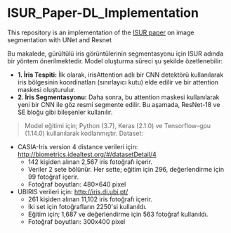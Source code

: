 # ISUR_Paper-DL_Implementation
This repository is an implementation of the [ISUR paper](https://ieeexplore.ieee.org/document/9721475) on image segmentation with UNet and Resnet

Bu makalede, gürültülü iris görüntülerinin segmentasyonu için ISUR adında bir yöntem önerilmektedir.
Model oluşturma süreci şu şekilde özetlenebilir:
-   **1. İris Tespiti:** İlk olarak, irisAttention adlı bir CNN detektörü kullanılarak iris bölgesinin koordinatları (sınırlayıcı kutu) elde edilir ve bir attention maskesi oluşturulur.
-   **2. İris Segmentasyonu:** Daha sonra, bu attention maskesi kullanılarak yeni bir CNN ile göz resmi segmente edilir. Bu aşamada, ResNet-18 ve SE bloğu gibi bileşenler kullanılır.
>   Model eğitimi için; Python (3.7), Keras (2.1.0) ve Tensorflow-gpu (1.14.0) kullanılarak kodlanmıştır.
Dataset:
*   CASIA-Iris version 4 distance verileri için: http://biometrics.idealtest.org/#/datasetDetail/4
    * 142 kişiden alınan 2,567 iris fotoğrafı içerir.
    * Veriler 2 sete bölünür. Her sette; eğitim için 296, değerlendirme için 99 fotoğraf içerir.
    * Fotoğraf boyutları: 480×640 pixel
*   UBIRIS verileri için: http://iris.di.ubi.pt/
    * 261 kişiden alınan 11,102 iris fotoğrafı içerir.
    * İki set için fotoğrafların 2250'si kullanıldı.
    * Eğitim için; 1,687 ve değerlendirme için 563 fotoğraf kullanıldı.
    * Fotoğraf boyutları: 300x400 pixel
